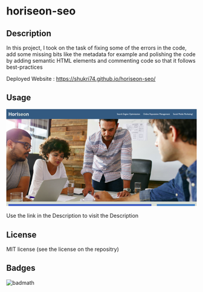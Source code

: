# horiseon-seo

## Description

In this project, I took on the task of fixing some of the errors in the code, add some missing bits like the metadata for example and polishing the code by adding semantic HTML elements and commenting code so that it follows best-practices

Deployed Website : https://shukri74.github.io/horiseon-seo/

## Usage
![Horiseon Website](./assets/images/screenshot.PNG)

Use the link in the Description to visit the Description

## License

MIT license (see the license on the repositry)

## Badges

![badmath](https://img.shields.io/github/languages/top/nielsenjared/badmath)
